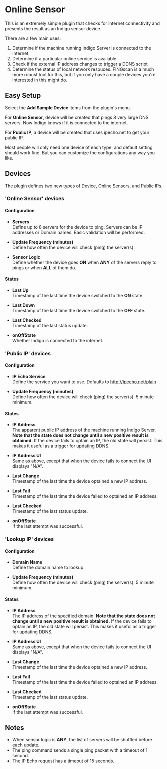 # Online Sensor

This is an extremely simple plugin that checks for internet connectivity and presents the result as an Indigo sensor device.

There are a few main uses:

1. Determine if the machine running Indigo Server is connected to the internet.
2. Determine if a particular online service is available.
3. Check if the external IP address changes to trigger a DDNS script
4. Determine the status of local network resouces. FINGscan is a much more robust tool for this, but if you only have a couple devices you're interested in this might do.

## Easy Setup

Select the **Add Sample Device** items from the plugin's menu.  

For **Online Sensor**, device will be created that pings 8 very large DNS servers.  Now Indigo knows if it is connected to the internet.  

For **Public IP**, a device will be created that uses ipecho.net to get your public IP.

Most people will only need one device of each type, and default setting should work fine.  But you can customize the configurations any way you like.

## Devices

The plugin defines two new types of Device, Online Sensors, and Public IPs.

### 'Online Sensor' devices

#### Configuration

* **Servers**  
Define up to 8 servers for the device to ping.  Servers can be IP addresses or Domain names.  Basic validation will be performed.

* **Update Frequency (minutes)**  
Define how often the device will check (ping) the server(s).

* **Sensor Logic**  
Define whether the device goes **ON** when **ANY** of the servers reply to pings or when **ALL** of them do.

#### States

* **Last Up**  
Timestamp of the last time the device switched to the **ON** state.

* **Last Down**  
Timestamp of the last time the device switched to the **OFF** state.

* **Last Checked**  
Timestamp of the last status update.

* **onOffState**  
Whether Indigo is connected to the internet.

### 'Public IP' devices

#### Configuration

* **IP Echo Service**  
Define the service you want to use.  Defaults to http://ipecho.net/plain

* **Update Frequency (minutes)**  
Define how often the device will check (ping) the server(s).  5 minute minimum.

#### States

* **IP Address**  
The apparent public IP address of the machine running Indigo Server.  **Note that the state does not change until a new positive result is obtained.**  If the device fails to optain an IP, the old state will persist. This makes it useful as a trigger for updating DDNS.

* **IP Address UI**  
Same as above, except that when the device fails to connect the UI displays "N/A".

* **Last Change**  
Timestamp of the last time the device optained a new IP address.

* **Last Fail**  
Timestamp of the last time the device failed to optained an IP address.

* **Last Checked**  
Timestamp of the last status update.

* **onOffState**  
If the last attempt was successful.

### 'Lookup IP' devices

#### Configuration

* **Domain Name**  
Define the domain name to lookup.

* **Update Frequency (minutes)**  
Define how often the device will check (ping) the server(s).  5 minute minimum.

#### States

* **IP Address**  
The IP address of the specified domain.  **Note that the state does not change until a new positive result is obtained.**  If the device fails to optain an IP, the old state will persist. This makes it useful as a trigger for updating DDNS.

* **IP Address UI**  
Same as above, except that when the device fails to connect the UI displays "N/A".

* **Last Change**  
Timestamp of the last time the device optained a new IP address.

* **Last Fail**  
Timestamp of the last time the device failed to optained an IP address.

* **Last Checked**  
Timestamp of the last status update.

* **onOffState**  
If the last attempt was successful.

## Notes

* When sensor logic is **ANY**, the list of servers will be shuffled before each update.
* The ping command sends a single ping packet with a timeout of 1 second.
* The IP Echo request has a timeout of 15 seconds.